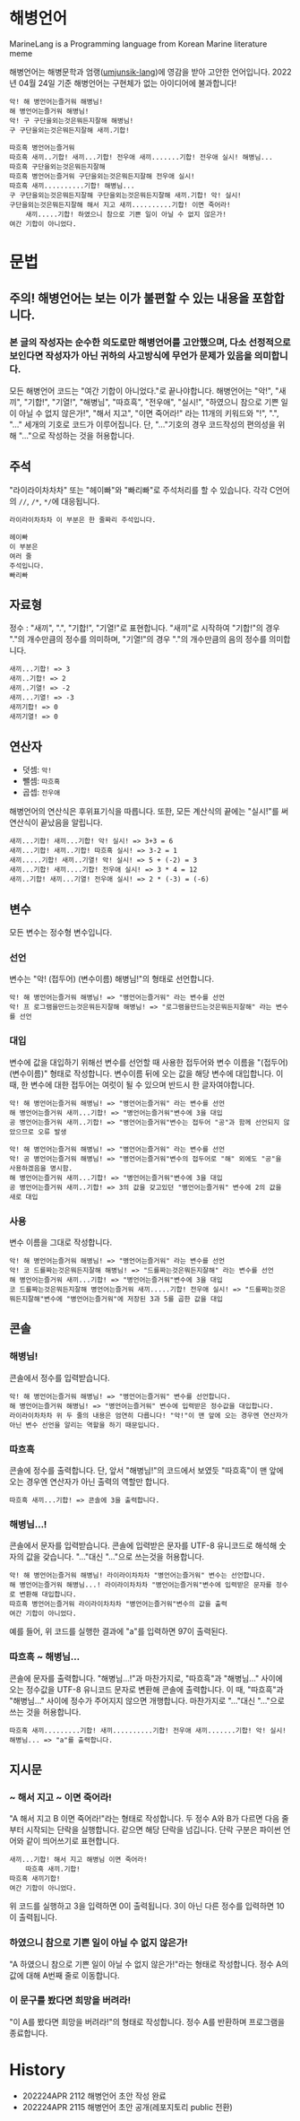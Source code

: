 # 해병언어
MarineLang is a Programming language from Korean Marine literature meme

해병언어는 해병문학과 엄랭([umjunsik-lang][umjunsiklang])에 영감을 받아 고안한 언어입니다. 
2022년 04월 24일 기준 해병언어는 구현체가 없는 아이디어에 불과합니다!

[umjunsiklang]: https://github.com/rycont/umjunsik-lang "엄랭"
```
악! 해 병언어는즐거워 해병님!
해 병언어는즐거워 해병님!
악! 구 구단을외는것은뭐든지잘해 해병님!
구 구단을외는것은뭐든지잘해 새끼.기합! 

따흐흑 병언어는즐거워
따흐흑 새끼..기합! 새끼...기합! 전우애 새끼.......기합! 전우애 실시! 해병님...
따흐흑 구단을외는것은뭐든지잘해
따흐흑 병언어는즐거워 구단을외는것은뭐든지잘해 전우애 실시!
따흐흑 새끼..........기합! 해병님...
구 구단을외는것은뭐든지잘해 구단을외는것은뭐든지잘해 새끼.기합! 악! 실시!
구단을외는것은뭐든지잘해 해서 지고 새끼..........기합! 이면 죽어라!
    새끼.....기합! 하였으니 참으로 기쁜 일이 아닐 수 없지 않은가!
여간 기합이 아니었다.
```

# 문법
## 주의! 해병언어는 보는 이가 불편할 수 있는 내용을 포함합니다. 
### 본 글의 작성자는 순수한 의도로만 해병언어를 고안했으며, 다소 선정적으로 보인다면 작성자가 아닌 귀하의 사고방식에 무언가 문제가 있음을 의미합니다. 
모든 해병언어 코드는 "여간 기합이 아니었다."로 끝나야합니다.
해병언어는 "악!", "새끼", "기합!", "기열!", "해병님", "따흐흑", "전우애", "실시!", "하였으니 참으로 기쁜 일이 아닐 수 없지 않은가!", "해서 지고", "이면 죽어라!" 라는 11개의 키워드와 "!", ".", "…" 세개의 기호로 코드가 이루어집니다. 단, "…"기호의 경우 코드작성의 편의성을 위해 "..."으로 작성하는 것을 허용합니다. 

## 주석
"라이라이차차차" 또는 "헤이빠"와 "빠리빠"로 주석처리를 할 수 있습니다.
각각 C언어의 ```//```, ```/*```, ```*/```에 대응됩니다. 
```
라이라이차차차 이 부분은 한 줄짜리 주석입니다. 

헤이빠
이 부분은
여러 줄
주석입니다.
빠리빠
```

## 자료형
정수 : "새끼", ".", "기합!", "기열!"로 표현합니다. "새끼"로 시작하여 "기합!"의 경우 "."의 개수만큼의 정수를 의미하며, "기열!"의 경우 "."의 개수만큼의 음의 정수를 의미합니다. 
```
새끼...기합! => 3
새끼..기합! => 2
새끼..기열! => -2
새끼...기열! => -3
새끼기합! => 0
새끼기열! => 0
```

## 연산자
* 덧셈: ```악!```
* 뺄셈: ```따흐흑```
* 곱셉: ```전우애```

해병언어의 연산식은 후위표기식을 따릅니다. 또한, 모든 계산식의 끝에는 "실시!"를 써 연산식이 끝났음을 알립니다. 
```
새끼...기합! 새끼...기합! 악! 실시! => 3+3 = 6
새끼...기합! 새끼..기합! 따흐흑 실시! => 3-2 = 1
새끼.....기합! 새끼..기열! 악! 실시! => 5 + (-2) = 3
새끼...기합! 새끼....기합! 전우애 실시! => 3 * 4 = 12
새끼..기합! 새끼...기열! 전우애 실시! => 2 * (-3) = (-6)
```

## 변수
모든 변수는 정수형 변수입니다. 
### 선언
변수는 "악! (접두어) (변수이름) 해병님!"의 형태로 선언합니다. 
```
악! 해 병언어는즐거워 해병님! => "병언어는즐거워" 라는 변수를 선언
악! 프 로그램을만드는것은뭐든지잘해 해병님! => "로그램을만드는것은뭐든지잘해" 라는 변수를 선언
```
### 대입
변수에 값을 대입하기 위해선 변수를 선언할 때 사용한 접두어와 변수 이름을 "(접두어) (변수이름)" 형태로 작성합니다. 변수이름 뒤에 오는 값을 해당 변수에 대입합니다. 이 때, 한 변수에 대한 접두어는 여럿이 될 수 있으며 반드시 한 글자여야합니다. 
```
악! 해 병언어는즐거워 해병님! => "병언어는즐거워" 라는 변수를 선언
해 병언어는즐거워 새끼...기합! => "병언어는즐거워"변수에 3을 대입
공 병언어는즐거워 새끼..기합! => "병언어는즐거워"변수는 접두어 "공"과 함께 선언되지 않았으므로 오류 발생
```
```
악! 해 병언어는즐거워 해병님! => "병언어는즐거워" 라는 변수를 선언
악! 공 병언어는즐거워 해병님! => "병언어는즐거워"변수의 접두어로 "해" 외에도 "공"을 사용하겠음을 명시함.
해 병언어는즐거워 새끼...기합! => "병언어는즐거워"변수에 3을 대입
공 병언어는즐거워 새끼..기합! => 3의 값을 갖고있던 "병언어는즐거워" 변수에 2의 값을 새로 대입
```
### 사용
변수 이름을 그대로 작성합니다. 
```
악! 해 병언어는즐거워 해병님! => "병언어는즐거워" 라는 변수를 선언
악! 코 드를짜는것은뭐든지잘해 해병님! => "드를짜는것은뭐든지잘해" 라는 변수를 선언
해 병언어는즐거워 새끼...기합! => "병언어는즐거워"변수에 3을 대입
코 드를짜는것은뭐든지잘해 병언어는즐거워 새끼.....기합! 전우애 실시! => "드를짜는것은뭐든지잘해"변수에 "병언어는즐거워"에 저장된 3과 5를 곱한 값을 대입
```

## 콘솔
### 해병님!
콘솔에서 정수를 입력받습니다.
```
악! 해 병언어는즐거워 해병님! => "병언어는즐거워" 변수를 선언합니다. 
해 병언어는즐거워 해병님! => "병언어는즐거워" 변수에 입력받은 정수값을 대입합니다.
라이라이차차차 위 두 줄의 내용은 엄연히 다릅니다! "악!"이 맨 앞에 오는 경우엔 연산자가 아닌 변수 선언을 알리는 역할을 하기 때문입니다.
```

### 따흐흑
콘솔에 정수를 출력합니다. 단, 앞서 "해병님!"의 코드에서 보였듯 "따흐흑"이 맨 앞에 오는 경우엔 연산자가 아닌 출력의 역할만 합니다. 
```
따흐흑 새끼...기합! => 콘솔에 3을 출력합니다. 
```

### 해병님…!
콘솔에서 문자를 입력받습니다. 콘솔에 입력받은 문자를 UTF-8 유니코드로 해석해 숫자의 값을 갖습니다. "…"대신 "..."으로 쓰는것을 허용합니다. 
```
악! 해 병언어는즐거워 해병님! 라이라이차차차 "병언어는즐거워" 변수는 선언합니다. 
해 병언어는즐거워 해병님...! 라이라이차차차 "병언어는즐거워"변수에 입력받은 문자를 정수로 변환해 대입합니다.
따흐흑 병언어는즐거워 라이라이차차차 "병언어는즐거워"변수의 값을 출력
여간 기합이 아니었다. 
```
예를 들어, 위 코드를 실행한 결과에 "a"를 입력하면 97이 출력된다. 

### 따흐흑 ~ 해병님…
콘솔에 문자를 출력합니다. "해병님…!"과 마찬가지로, "따흐흑"과 "해병님…" 사이에 오는 정수값을 UTF-8 유니코드 문자로 변환해 콘솔에 출력합니다. 이 때, "따흐흑"과 "해병님…" 사이에 정수가 주어지지 않으면 개행합니다. 마찬가지로 "…"대신 "..."으로 쓰는 것을 허용합니다.
```
따흐흑 새끼.........기합! 새끼..........기합! 전우애 새끼.......기합! 악! 실시! 해병님... => "a"를 출력합니다. 
```

## 지시문
### ~ 해서 지고 ~ 이면 죽어라!
"A 해서 지고 B 이면 죽어라!"라는 형태로 작성합니다. 두 정수 A와 B가 다르면 다음 줄부터 시작되는 단락을 실행합니다. 같으면 해당 단락을 넘깁니다. 단락 구분은 파이썬 언어와 같이 띄어쓰기로 표현합니다.
```
새끼...기합! 해서 지고 해병님 이면 죽어라!
    따흐흑 새끼.기합!
따흐흑 새끼기합!
여간 기합이 아니었다. 
```
위 코드를 실행하고 3을 입력하면 0이 출력됩니다. 3이 아닌 다른 정수를 입력하면 10이 출력됩니다.

### 하였으니 참으로 기쁜 일이 아닐 수 없지 않은가!
"A 하였으니 참으로 기쁜 일이 아닐 수 없지 않은가!"라는 형태로 작성합니다. 정수 A의 값에 대해 A번째 줄로 이동합니다. 

### 이 문구를 봤다면 희망을 버려라!
"이 A를 봤다면 희망을 버려라!"의 형태로 작성합니다. 정수 A를 반환하며 프로그램을 종료합니다. 

# History
* 202224APR 2112 해병언어 초안 작성 완료
* 202224APR 2115 해병언어 초안 공개(레포지토리 public 전환)
